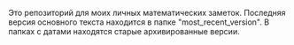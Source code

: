 Это репозиторий для моих личных математических заметок.
Последняя версия основного текста находится в папке "most_recent_version".
В папках с датами находятся старые архивированные версии.
